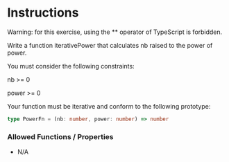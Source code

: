 # Instructions

Warning: for this exercise, using the ** operator of TypeScript is forbidden.

Write a function iterativePower that calculates nb raised to the power of power.

You must consider the following constraints:

nb >= 0

power >= 0

Your function must be iterative and conform to the following prototype:

```typescript
type PowerFn = (nb: number, power: number) => number
```

### Allowed Functions / Properties

- N/A
